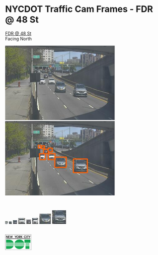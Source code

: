 # NYCDOT Traffic Cam Frames - FDR @ 48 St

[FDR @ 48 St](https://goo.gl/maps/vxqP9V6Tk13KjtWPA)
<br>
Facing North

<p float="left">
  <img src="735-683-N/2020/05/05/13/08/46/735-683-N--2020-05-05--13.08.46--original.jpeg" />&nbsp;&nbsp;
  <img src="735-683-N/2020/05/05/13/08/46/735-683-N--2020-05-05--13.08.46--detections.jpeg" />
</p>
<br>
<p float="left">
  <img src="735-683-N/2020/05/05/13/08/46/735-683-N--2020-05-05--13.08.46--detections/735-683-N--2020-05-05--13.08.46--detections--1--car--35.4--8x9--106.78v114.87.jpeg" />
  <img src="735-683-N/2020/05/05/13/08/46/735-683-N--2020-05-05--13.08.46--detections/735-683-N--2020-05-05--13.08.46--detections--2--car--29.3--9x8--117.80v126.88.jpeg" />
  <img src="735-683-N/2020/05/05/13/08/46/735-683-N--2020-05-05--13.08.46--detections/735-683-N--2020-05-05--13.08.46--detections--3--car--25.9--13x12--138.87v151.99.jpeg" />
  <img src="735-683-N/2020/05/05/13/08/46/735-683-N--2020-05-05--13.08.46--detections/735-683-N--2020-05-05--13.08.46--detections--4--car--72.8--22x19--138.105v160.124.jpeg" />
  <img src="735-683-N/2020/05/05/13/08/46/735-683-N--2020-05-05--13.08.46--detections/735-683-N--2020-05-05--13.08.46--detections--5--car--63.9--15x14--123.91v138.105.jpeg" />
  <img src="735-683-N/2020/05/05/13/08/46/735-683-N--2020-05-05--13.08.46--detections/735-683-N--2020-05-05--13.08.46--detections--6--car--74.3--19x19--110.105v129.124.jpeg" />
  <img src="735-683-N/2020/05/05/13/08/46/735-683-N--2020-05-05--13.08.46--detections/735-683-N--2020-05-05--13.08.46--detections--7--car--89.3--37x33--159.116v196.149.jpeg" />
  <img src="735-683-N/2020/05/05/13/08/46/735-683-N--2020-05-05--13.08.46--detections/735-683-N--2020-05-05--13.08.46--detections--8--car--92.8--45x44--219.122v264.166.jpeg" />
</p>

<br>
<a href="https://webcams.nyctmc.org/">
  <img height="50px" src="nycdot.jpeg"/>
</a>